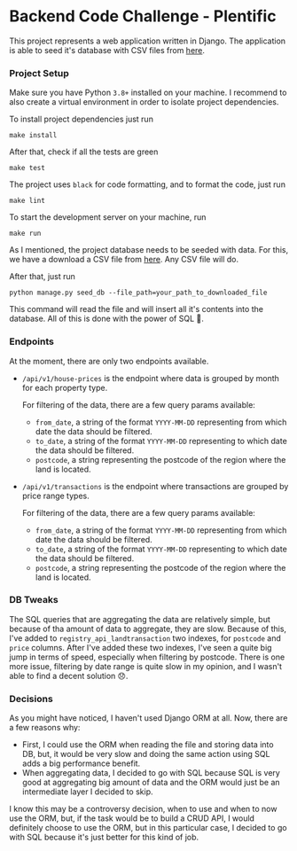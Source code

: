 # Backend Code Challenge - Plentific

This project represents a web application written in Django. The application is able to seed it's database with CSV files from [here](https://data.gov.uk/dataset/4c9b7641-cf73-4fd9-869a-4bfeed6d440e/hm-land-registry-price-paid-data).

### Project Setup

Make sure you have Python `3.8+` installed on your machine.
I recommend to also create a virtual environment in order to isolate project dependencies.

To install project dependencies just run
```
make install
```

After that, check if all the tests are green
```
make test
```
The project uses `black` for code formatting, and to format the code, just run
```
make lint
```
To start the development server on your machine, run
```
make run
```

As I mentioned, the project database needs to be seeded with data. For this, we have a download a CSV file from [here](https://data.gov.uk/dataset/4c9b7641-cf73-4fd9-869a-4bfeed6d440e/hm-land-registry-price-paid-data). Any CSV file will do.

After that, just run
```
python manage.py seed_db --file_path=your_path_to_downloaded_file 
```
This command will read the file and will insert all it's contents into the database. All of this is done with the power of SQL 💪.

### Endpoints

At the moment, there are only two endpoints available.

 - `/api/v1/house-prices` is the endpoint where data is grouped by month for each property type.
    
    For filtering of the data, there are a few query params available:
    - `from_date`, a string of the format `YYYY-MM-DD` representing from which date the data should be filtered.
    - `to_date`, a string of the format `YYYY-MM-DD` representing to which date the data should be filtered.
    - `postcode`, a string representing the postcode of the region where the land is located.
 - `/api/v1/transactions` is the endpoint where transactions are grouped by price range types.
 
    For filtering of the data, there are a few query params available:
    - `from_date`, a string of the format `YYYY-MM-DD` representing from which date the data should be filtered.
    - `to_date`, a string of the format `YYYY-MM-DD` representing to which date the data should be filtered.
    - `postcode`, a string representing the postcode of the region where the land is located.
    
    
### DB Tweaks

The SQL queries that are aggregating the data are relatively simple, but because of tha amount of data to aggregate, they are slow.
Because of this, I've added to `registry_api_landtransaction` two indexes, for `postcode` and `price` columns. After I've added these two indexes, I've seen a quite big jump in terms of speed, especially when filtering by postcode. 
There is one more issue, filtering by date range is quite slow in my opinion, and I wasn't able to find a decent solution 😞.

### Decisions

As you might have noticed, I haven't used Django ORM at all. Now, there are a few reasons why:
 - First, I could use the ORM when reading the file and storing data into DB, but, it would be very slow and doing the same action using SQL adds a big performance benefit.
 - When aggregating data, I decided to go with SQL because SQL is very good at aggregating big amount of data and the ORM would just be an intermediate layer I decided to skip.

I know this may be a controversy decision, when to use and when to now use the ORM, but, if the task would be to build a CRUD API, I would definitely choose to use the ORM, but in this particular case, I decided to go with SQL because it's just better for this kind of job.